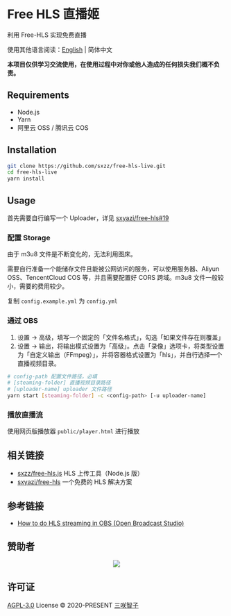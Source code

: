 # Free HLS 直播姬

利用 Free-HLS 实现免费直播

使用其他语言阅读：[English](./README.md) | 简体中文

**本项目仅供学习交流使用，在使用过程中对你或他人造成的任何损失我们概不负责。**

## Requirements

- Node.js
- Yarn
- 阿里云 OSS / 腾讯云 COS

## Installation

```bash
git clone https://github.com/sxzz/free-hls-live.git
cd free-hls-live
yarn install
```

## Usage

首先需要自行编写一个 Uploader，详见 [sxyazi/free-hls#19](https://github.com/sxyazi/free-hls/issues/19)

### 配置 Storage

由于 m3u8 文件是不断变化的，无法利用图床。

需要自行准备一个能储存文件且能被公网访问的服务，可以使用服务器、Aliyun OSS、TencentCloud COS 等，并且需要配置好 CORS 跨域。m3u8 文件一般较小，需要的费用较少。

复制 `config.example.yml` 为 `config.yml`

### 通过 OBS

1. 设置 -> 高级，填写一个固定的「文件名格式」，勾选「如果文件存在则覆盖」
2. 设置 -> 输出，将输出模式设置为「高级」。点击「录像」选项卡，将类型设置为「自定义输出（FFmpeg）」，并将容器格式设置为「hls」，并自行选择一个直播视频目录。

```bash
# config-path 配置文件路径，必填
# [steaming-folder] 直播视频目录路径
# [uploader-name] uploader 文件路径
yarn start [steaming-folder] -c <config-path> [-u uploader-name]
```

### 播放直播流

使用网页版播放器 `public/player.html` 进行播放

## 相关链接

- [sxzz/free-hls.js](https://github.com/sxzz/free-hls.js) HLS 上传工具（Node.js 版）
- [sxyazi/free-hls](https://github.com/sxyazi/free-hls) 一个免费的 HLS 解决方案

## 参考链接

- [How to do HLS streaming in OBS (Open Broadcast Studio)](https://obsproject.com/forum/resources/how-to-do-hls-streaming-in-obs-open-broadcast-studio.945/)

## 赞助者

<p align="center">
  <a href="https://cdn.jsdelivr.net/gh/sxzz/sponsors/sponsors.svg">
    <img src='https://cdn.jsdelivr.net/gh/sxzz/sponsors/sponsors.svg'/>
  </a>
</p>

## 许可证

[AGPL-3.0](./LICENSE) License © 2020-PRESENT [三咲智子](https://github.com/sxzz)
